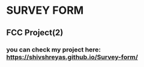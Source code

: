 # SURVEY FORM
## FCC Project(2)
### you can check my project here: https://shivshreyas.github.io/Survey-form/
